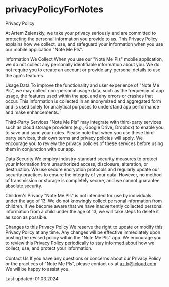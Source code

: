 # privacyPolicyForNotes
Privacy Policy

At Artem Zelenskiy, we take your privacy seriously and are committed to protecting the personal information you provide to us. This Privacy Policy explains how we collect, use, and safeguard your information when you use our mobile application "Note Me Pls".

Information We Collect
When you use our "Note Me Pls" mobile application, we do not collect any personally identifiable information about you. We do not require you to create an account or provide any personal details to use the app's features.

Usage Data
To improve the functionality and user experience of "Note Me Pls", we may collect non-personal usage data, such as the frequency of app usage, the features used within the app, and any errors or crashes that occur. This information is collected in an anonymized and aggregated form and is used solely for analytical purposes to understand app performance and make enhancements.

Third-Party Services
"Note Me Pls" may integrate with third-party services such as cloud storage providers (e.g., Google Drive, Dropbox) to enable you to save and sync your notes. Please note that when you use these third-party services, their own terms and privacy policies will apply. We encourage you to review the privacy policies of these services before using them in conjunction with our app.

Data Security
We employ industry-standard security measures to protect your information from unauthorized access, disclosure, alteration, or destruction. We use secure encryption protocols and regularly update our security practices to ensure the integrity of your data. However, no method of transmission or storage is completely secure, and we cannot guarantee absolute security.

Children's Privacy
"Note Me Pls" is not intended for use by individuals under the age of 13. We do not knowingly collect personal information from children. If we become aware that we have inadvertently collected personal information from a child under the age of 13, we will take steps to delete it as soon as possible.

Changes to this Privacy Policy
We reserve the right to update or modify this Privacy Policy at any time. Any changes will be effective immediately upon posting the revised policy within the "Note Me Pls" app. We encourage you to review this Privacy Policy periodically to stay informed about how we collect, use, and protect your information.

Contact Us
If you have any questions or concerns about our Privacy Policy or the practices of "Note Me Pls", please contact us at az.lx@icloud.com. We will be happy to assist you.

Last updated: 01.03.2024
